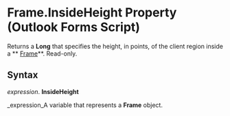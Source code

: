 
# Frame.InsideHeight Property (Outlook Forms Script)

Returns a  **Long** that specifies the height, in points, of the client region inside a ** [Frame](5fb494d3-8e00-852a-c361-0e99358b1ce8.md)**. Read-only.


## Syntax

 _expression_. **InsideHeight**

 _expression_A variable that represents a  **Frame** object.

